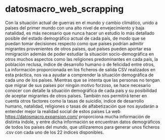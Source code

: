 # datosmacro_web_scrapping
Con la situación actual de guerras en el mundo y cambio climático, unido a países del primer mundo con una alto nivel de envejecimiento y baja natalidad, es más necesario que nunca hacer un estudio lo más detallado posible del estado demográfico actual de cada país, de modo que se puedan tomar decisiones respecto como que países podrían admitir migrantes provenientes de otros países, qué países pueden aportar esa inmigración además de poder estudiar la situación socio-demográfica en otros muchos aspectos como las religiones predominantes en cada país, la población reclusa, índice de desarrollo humano o de felicidad entre otros, La información proporcionada en los ficheros de salida CSV realizados en esta práctica, nos va a ayudar a comprender la situación demográfica de cada uno de los países. Mientras que se intenta que las personas no tengan que migrar de sus países por ningún motivo forzoso, se hace necesario conocer con detalle la situación demográfica de cada país y su posibilidad de aceptar migrantes de otros países. También nos permitirá tener en cuenta otros factores como la tasas de suicidio, indice de desarrollo humano, natalidad, religiones o tasas de alfabetización que nos ayudarán a entender mejor la realidad social de estos países La web https://datosmacro.expansion.com/ proporciona mucha información de distinta índole, y entre dicha información se encuentran datos demográficos de todos los países del mundo, que utilizaremos para generar unos ficheros .csv con cada uno de los 22 índices disponibles.
